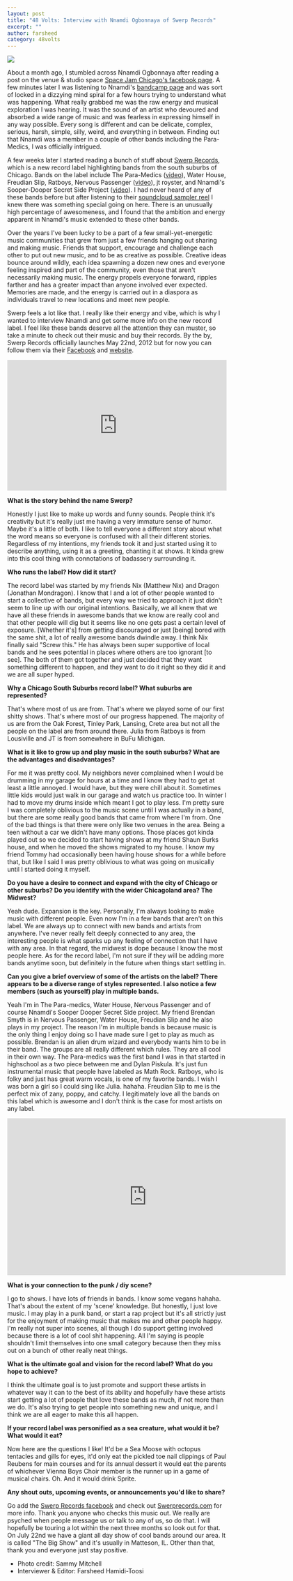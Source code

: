 ```yaml
---
layout: post
title: "48 Volts: Interview with Nnamdi Ogbonnaya of Swerp Records"
excerpt: ""
author: farsheed
category: 48volts
---
```


![](files/Nnamdi_pic.jpg)

About a month ago, I stumbled across Nnamdi Ogbonnaya after reading a post on the venue & studio space [Space Jam Chicago's facebook page](https://www.facebook.com/spacejamchicago).  A few minutes later I was listening to Nnamdi's [bandcamp page](http://nnamdiogbonnaya.bandcamp.com) and was sort of locked in a dizzying mind spiral for a few hours trying to understand what was happening. What really grabbed me was the raw energy and musical exploration I was hearing. It was the sound of an artist who devoured and absorbed a wide range of music and was fearless in expressing himself in any way possible. Every song is different and can be delicate, complex, serious, harsh, simple, silly, weird, and everything in between. Finding out that Nnamdi was a member in a couple of other bands including the Para-Medics, I was officially intrigued.

A few weeks later I started reading a bunch of stuff about [Swerp Records](http://swerprecords.com), which is a new record label highlighting bands from the south suburbs of Chicago. Bands on the label include The Para-Medics ([video](http://www.youtube.com/watch?v=iAfKeHjkYSU&feature=player_embedded)), Water House, Freudian Slip, Ratboys, Nervous Passenger ([video](http://www.youtube.com/watch?v=hohHtZTwN2k&feature=player_embedded)), jt royster, and Nnamdi's Sooper-Dooper Secret Side Project ([video](http://www.youtube.com/watch?v=jkINOyS3uhU&feature=player_embedded)). I had never heard of any of these bands before but after listening to their [soundcloud sampler reel](http://soundcloud.com/swerprecords) I knew there was something special going on here. There is an unusually high percentage of awesomeness, and I found that the ambition and energy apparent in Nnamdi's music extended to these other bands.

Over the years I've been lucky to be a part of a few small-yet-energetic music communities that grew from just a few friends hanging out sharing and making music.  Friends that support, encourage and challenge each other to put out new music, and to be as creative as possible. Creative ideas bounce around wildly, each idea spawning a dozen new ones and everyone feeling inspired and part of the community, even those that aren't necessarily making music.  The energy propels everyone forward, ripples farther and has a greater impact than anyone involved ever expected. Memories are made, and the energy is carried out in a diaspora as individuals travel to new locations and meet new people.

Swerp feels a lot like that. I really like their energy and vibe, which is why I wanted to interview Nnamdi and get some more info on the new record label. I feel like these bands deserve all the attention they can muster, so take a minute to check out their music and buy their records. By the by, Swerp Records officially launches May 22nd, 2012 but for now you can follow them via their [Facebook](https://www.facebook.com/SwerpRecords) and [website](http://swerprecords.com).

<iframe width="100%" height="300" scrolling="no" frameborder="no" allow="autoplay" src="https://w.soundcloud.com/player/?url=https%3A//api.soundcloud.com/playlists/1803295&amp;color=%23ff5500&amp;auto_play=false&amp;hide_related=false&amp;show_comments=true&amp;show_user=true&amp;show_reposts=false&amp;show_teaser=true&amp;visual=true"></iframe>

**What is the story behind the name Swerp?**

Honestly I just like to make up words and funny sounds. People think it's creativity but it's really just me having a very immature sense of humor. Maybe it's a little of both. I like to tell everyone a different story about what the word means so everyone is confused with all their different stories. Regardless of my intentions, my friends took it and just started using it to describe anything, using it as a greeting, chanting it at shows. It kinda grew into this cool thing with connotations of badassery surrounding it.

**Who runs the label? How did it start?**

The record label was started by my friends Nix (Matthew Nix) and Dragon (Jonathan Mondragon). I know that I and a lot of other people wanted to start a collective of bands, but every way we tried to approach it just didn't seem to line up with our original intentions. Basically, we all knew that we have all these friends in awesome bands that we know are really cool and that other people will dig but it seems like no one gets past a certain level of exposure. [Whether it's] from getting discouraged or just [being] bored with the same shit, a lot of really awesome bands dwindle away. I think Nix finally said "Screw this." He has always been super supportive of local bands and he sees potential in places where others are too ignorant [to see]. The both of them got together and just decided that they want something different to happen, and they want to do it right so they did it and we are all super hyped.

**Why a Chicago South Suburbs record label? What suburbs are represented?**

That's where most of us are from. That's where we played some of our first shitty shows. That's where most of our progress happened. The majority of us are from the Oak Forest, Tinley Park, Lansing, Crete area but not all the people on the label are from around there. Julia from Ratboys is from Lousiville and JT is from somewhere in BuFu Michigan.

**What is it like to grow up and play music in the south suburbs? What are the advantages and disadvantages?**

For me it was pretty cool. My neighbors never complained when I would be drumming in my garage for hours at a time and I know they had to get at least a little annoyed. I would have, but they were chill about it. Sometimes little kids would just walk in our garage and watch us practice too. In winter I had to move my drums inside which meant I got to play less. I'm pretty sure I was completely oblivious to the music scene until I was actually in a band, but there are some really good bands that came from where I'm from. One of the bad things is that there were only like two venues in the area. Being a teen without a car we didn't have many options. Those places got kinda played out so we decided to start having shows at my friend Shaun Burks house, and when he moved the shows migrated to my house. I know my friend Tommy had occasionally been having house shows for a while before that, but like I said I was pretty oblivious to what was going on musically until I started doing it myself.

**Do you have a desire to connect and expand with the city of Chicago or other suburbs? Do you identify with the wider Chicagoland area? The Midwest?**

Yeah dude. Expansion is the key. Personally, I'm always looking to make music with different people. Even now I'm in a few bands that aren't on this label. We are always up to connect with new bands and artists from anywhere. I've never really felt deeply connected to any area, the interesting people is what sparks up any feeling of connection that I have with any area. In that regard, the midwest is dope because I know the most people here. As for the record label, I'm not sure if they will be adding more bands anytime soon, but definitely in the future when things start settling in.

**Can you give a brief overview of some of the artists on the label? There appears to be a diverse range of styles represented. I also notice a few members (such as yourself) play in multiple bands.**

Yeah I'm in The Para-medics, Water House, Nervous Passenger and of course Nnamdi's Sooper Dooper Secret Side project. My friend Brendan Smyth is in Nervous Passenger, Water House, Freudian Slip and he also plays in my project.  The reason I'm in multiple bands is because music is the only thing I enjoy doing so I have made sure I get to play as much as possible. Brendan is an alien drum wizard and everybody wants him to be in their band. The groups are all really different which rules. They are all cool in their own way. The Para-medics was the first band I was in that started in highschool as a two piece between me and Dylan Piskula. It's just fun instrumental music that people have labeled as Math Rock. Ratboys, who is folky and just has great warm vocals, is one of my favorite bands. I wish I was born a girl so I could sing like Julia. hahaha. Freudian Slip to me is the perfect mix of zany, poppy, and catchy.  I legitimately love all the bands on this label which is awesome and I don't think is the case for most artists on any label.

<iframe src="https://player.vimeo.com/video/39390114" width="640" height="360" frameborder="0" webkitallowfullscreen mozallowfullscreen allowfullscreen></iframe>

**What is your connection to the punk / diy scene?**

I go to shows. I have lots of friends in bands. I know some vegans hahaha. That's about the extent of my 'scene' knowledge. But honestly, I just love music. I may play in a punk band, or start a rap project but it's all strictly just for the enjoyment of making music that makes me and other people happy. I'm really not super into scenes, all though I do support getting involved because there is a lot of cool shit happening. All I'm saying is people shouldn't limit themselves into one small category because then they miss out on a bunch of other really neat things.

 
**What is the ultimate goal and vision for the record label? What do you hope to achieve?**

I think the ultimate goal is to just promote and support these artists in whatever way it can to the best of its ability and hopefully have these artists start getting a lot of people that love these bands as much, if not more than we do. It's also trying to get people into something new and unique, and I think we are all eager to make this all happen.


**If your record label was personified as a sea creature, what would it be? What would it eat?**

Now here are the questions I like! It'd be a Sea Moose with octopus tentacles and gills for eyes, it'd only eat the pickled toe nail clippings of Paul Reubens for main courses and for its annual dessert it would eat the parents of whichever Vienna Boys Choir member is the runner up in a game of musical chairs. Oh. And it would drink Sprite.


**Any shout outs, upcoming events, or announcements you'd like to share?**

Go add the [Swerp Records facebook](https://www.facebook.com/SwerpRecords) and check out [Swerprecords.com](http://www.swerprecords.com) for more info. Thank you anyone who checks this music out. We really are psyched when people message us or talk to any of us, so do that. I will hopefully be touring a lot within the next three months so look out for that. On July 22nd we have a giant all day show of cool bands around our area. It is called "The Big Show" and it's usually in Matteson, IL. Other than that, thank you and everyone just stay positive.

- Photo credit: Sammy Mitchell
- Interviewer & Editor: Farsheed Hamidi-Toosi